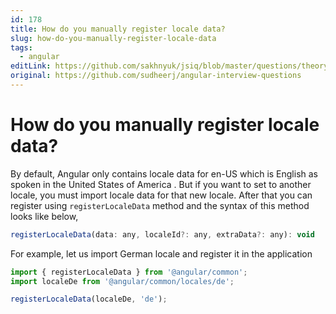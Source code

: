 ```yaml
---
id: 178
title: How do you manually register locale data?
slug: how-do-you-manually-register-locale-data
tags:
  - angular
editLink: https://github.com/sakhnyuk/jsiq/blob/master/questions/theory/angular/178.md
original: https://github.com/sudheerj/angular-interview-questions
---
```


# How do you manually register locale data?

By default, Angular only contains locale data for en-US which is English as spoken in the United States of America . But if you want to set to another locale, you must import locale data for that new locale. After that you can register using `registerLocaleData` method and the syntax of this method looks like below,

```javascript
registerLocaleData(data: any, localeId?: any, extraData?: any): void
```

For example, let us import German locale and register it in the application

```javascript
import { registerLocaleData } from '@angular/common';
import localeDe from '@angular/common/locales/de';

registerLocaleData(localeDe, 'de');
```